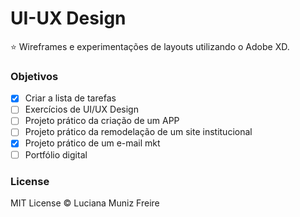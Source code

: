 # UI-UX Design

:star: Wireframes e experimentações de layouts utilizando o Adobe XD.

### Objetivos

- [x] Criar a lista de tarefas
- [ ] Exercícios de UI/UX Design
- [ ] Projeto prático da criação de um APP
- [ ] Projeto prático da remodelação de um site institucional
- [x] Projeto prático de um e-mail mkt
- [ ] Portfólio digital

### License

MIT License © Luciana Muniz Freire
